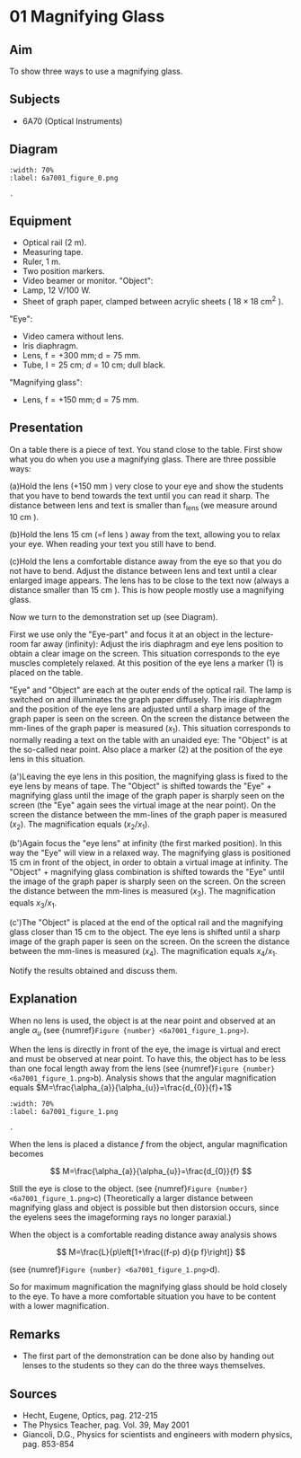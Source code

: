 # 01 Magnifying Glass 
    
  
## Aim   
 To show three ways to use a magnifying glass.    
  
## Subjects   
* 6A70 (Optical Instruments)   

## Diagram
   
```{figure} figures/figure_0.png  
:width: 70%  
:label: 6a7001_figure_0.png  

. 
```

## Equipment
- Optical rail ($2\mathrm{~m}$).
- Measuring tape.
- Ruler, $1\mathrm{~m}$.
- Two position markers.
- Video beamer or monitor. 
"Object":
- Lamp, $12\mathrm{~V}/100\mathrm{~W}$.
- Sheet of graph paper, clamped between acrylic sheets ( $18 \times 18 \mathrm{~cm}^{2}$ ).

"Eye":

- Video camera without lens.
- Iris diaphragm.
- Lens, $\mathrm{f}=+300 \mathrm{~mm} ; \mathrm{d}=75 \mathrm{~mm}$.
- Tube, $\mathrm{I}=25 \mathrm{~cm}$; $d=10 \mathrm{~cm}$; dull black.

"Magnifying glass":

- Lens, $\mathrm{f}=+150 \mathrm{~mm} ; \mathrm{d}=75 \mathrm{~mm}$.
  
## Presentation   
On a table there is a piece of text. You stand close to the table. First show what you do when you use a magnifying glass. There are three possible ways:

(a)Hold the lens $(+150 \mathrm{~mm}$ ) very close to your eye and show the students that you have to bend towards the text until you can read it sharp. The distance between lens and text is smaller than $\mathrm{f}_{\text {lens }}$ (we measure around $10 \mathrm{~cm}$ ).

(b)Hold the lens $15 \mathrm{~cm}$ (=f lens ) away from the text, allowing you to relax your eye. When reading your text you still have to bend.

(c)Hold the lens a comfortable distance away from the eye so that you do not have to bend. Adjust the distance between lens and text until a clear enlarged image appears. The lens has to be close to the text now (always a distance smaller than $15 \mathrm{~cm}$ ). This is how people mostly use a magnifying glass.

Now we turn to the demonstration set up (see Diagram).

First we use only the "Eye-part" and focus it at an object in the lecture-room far away (infinity): Adjust the iris diaphragm and eye lens position to obtain a clear image on the screen. This situation corresponds to the eye muscles completely relaxed. At this position of the eye lens a marker (1) is placed on the table.

"Eye" and "Object" are each at the outer ends of the optical rail. The lamp is switched on and illuminates the graph paper diffusely. The iris diaphragm and the position of the eye lens are adjusted until a sharp image of the graph paper is seen on the screen. On the screen the distance between the mm-lines of the graph paper is measured $\left(x_{1}\right)$. This situation corresponds to normally reading a text on the table with an unaided eye: The "Object" is at the so-called near point. Also place a marker (2) at the position of the eye lens in this situation.

(a')Leaving the eye lens in this position, the magnifying glass is fixed to the eye lens by means of tape. The "Object" is shifted towards the "Eye" + magnifying glass until the image of the graph paper is sharply seen on the screen (the "Eye" again sees the virtual image at the near point). On the screen the distance between the mm-lines of the graph paper is measured $\left(x_{2}\right)$. The magnification equals $\left(x_{2} / x_{1}\right)$.

(b')Again focus the "eye lens" at infinity (the first marked position). In this way the "Eye" will view in a relaxed way. The magnifying glass is positioned $15 \mathrm{~cm}$ in front of the object, in order to obtain a virtual image at infinity. The "Object" + magnifying glass combination is shifted towards the "Eye" until the image of the graph paper is sharply seen on the screen. On the screen the distance between the mm-lines is measured $\left(x_{3}\right)$. The magnification equals $x_{3} / x_{1}$.

(c')The "Object" is placed at the end of the optical rail and the magnifying glass closer than $15 \mathrm{~cm}$ to the object. The eye lens is shifted until a sharp image of the graph paper is seen on the screen. On the screen the distance between the mm-lines is measured $\left(x_{4}\right)$. The magnification equals $x_{4} / x_{1}$.

Notify the results obtained and discuss them. 
  
## Explanation   
When no lens is used, the object is at the near point and observed at an angle $\alpha_{u}$ (see {numref}`Figure {number} <6a7001_figure_1.png>`).

When the lens is directly in front of the eye, the image is virtual and erect and must be observed at near point. To have this, the object has to be less than one focal length away from the lens (see {numref}`Figure {number} <6a7001_figure_1.png>`b). Analysis shows that the angular magnification equals $M=\frac{\alpha_{a}}{\alpha_{u}}=\frac{d_{0}}{f}+1$ 

```{figure} figures/figure_1.png  
:width: 70%  
:label: 6a7001_figure_1.png  

. 
```

When the lens is placed a distance $f$ from the object, angular magnification becomes

$$
M=\frac{\alpha_{a}}{\alpha_{u}}=\frac{d_{0}}{f}
$$

Still the eye is close to the object. (see {numref}`Figure {number} <6a7001_figure_1.png>`c) (Theoretically a larger distance between magnifying glass and object is possible but then distorsion occurs, since the eyelens sees the imageforming rays no longer paraxial.)

When the object is a comfortable reading distance away analysis shows

$$
M=\frac{L}{p\left[1+\frac{(f-p) d}{p f}\right]}
$$

(see {numref}`Figure {number} <6a7001_figure_1.png>`d).

So for maximum magnification the magnifying glass should be hold closely to the eye. To have a more comfortable situation you have to be content with a lower magnification.      
  
## Remarks   
- The first part of the demonstration can be done also by handing out lenses to the students so they can do the three ways themselves.
   
  
## Sources
 *  Hecht, Eugene, Optics, pag. 212-215 
 *  The Physics Teacher, pag. Vol. 39, May 2001 
 *  Giancoli, D.G., Physics for scientists and engineers with modern physics, pag. 853-854
  